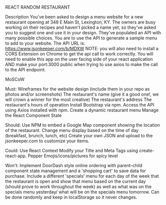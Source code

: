 REACT RANDOM RESTAURANT 


Description
You've been asked to design a menu website for a new restaurant opening at 348 E Main St, Lexington, KY. The owners are busy working on their recipes and haven't picked a name yet, so they've asked you to suggest one and use it in your design.
They've populated an API with many possible choices. You are to use the API to generate a sample menu to add to your website. The API URL is: https://www.jsonkeeper.com/b/MDXW 
NOTE: you will also need to install a CORS Extension on Chrome to get the api call to work correctly. You will need to enable this app on the user facing side of your react application AND make your port:3000 public when trying to use axios to make the call to the API endpoint.


MoSCoW 

Must: 
Wireframes for the website design (include them in your repo as photos and/or screenshots)
The restaurant's name (give it a good one!, we will crown a winner for the most creative)
The restaurant's address
The restaurant's hours of operation
Install Bootstrap via npm.
Access the API using Axios installed with npm. 
Create a dynamic restaurant menu
Manage the React Component State

Should: 
Use NPM to embed a Google Map component showing the location of the restaurant.
Change menu display based on the time of day (breakfast, brunch, lunch, etc)
Create your own JSON and upload to the jsonkeeper.com to customize your items. 

Could: 
Use React Context
Modify your Title and Meta Tags using create-react-app.
Pepper Emojis/icons/pictures for spicy level


Won't: 
Implement DoorDash style online ordering with parent-child component state management and a 'shopping cart' to save data for purchase.
Include a different 'specials' menu for each day of the week that the restaurant is open and show that menu based on the current day (should prove to work throughout the week) as well as what was on the specials menu yesterday/ what will be on the specials menu tomorrow. Can be done randomly and keep in localStorage so it never changes.


